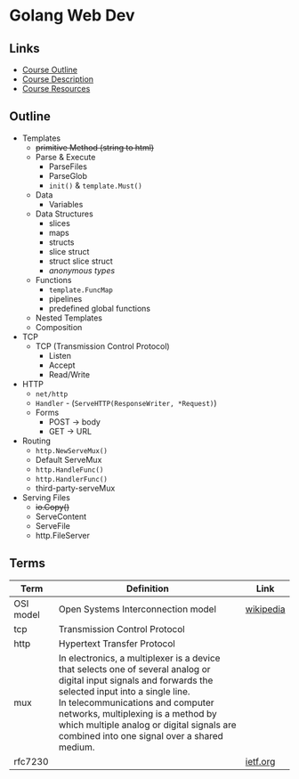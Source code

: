 # Golang Web Dev

## Links
- [Course Outline](https://docs.google.com/document/d/1QKWp1VYd26uiQZWIR05pahSa0HnbD1qqj9dtIQiVVjU/edit)
- [Course Description](https://docs.google.com/document/d/1e7r0H_3VmJw9wf3dRMWfp8_7CsLvDUpsLQ5_WacZjvw/edit)
- [Course Resources](https://docs.google.com/document/d/1jfU8-3qxrWWP9KVxrNPA77KDzRStE6bakqKUzFDJArQ/edit)

## Outline

- Templates
  - ~~primitive Method (string to html)~~
  - Parse & Execute
    - ParseFiles
    - ParseGlob
    - `init()` & `template.Must()`
  - Data 
    - Variables
  - Data Structures
    - slices
    - maps
    - structs
    - slice struct
    - struct slice struct
    - *anonymous types*
  - Functions
    - `template.FuncMap`
    - pipelines
    - predefined global functions
  - Nested Templates
  - Composition
- TCP
  - TCP (Transmission Control Protocol)
    - Listen
    - Accept
    - Read/Write
- HTTP
  - `net/http`
  - `Handler` - (`ServeHTTP(ResponseWriter, *Request)`)
  - Forms
    - POST -> body
    - GET -> URL
- Routing
  - `http.NewServeMux()`
  - Default ServeMux
  - `http.HandleFunc()`
  - `http.HandlerFunc()`
  - third-party-serveMux
- Serving Files
  - ~~io.Copy()~~
  - ServeContent
  - ServeFile
  - http.FileServer



## Terms

|   Term    |                                                                                                                                                             Definition                                                                                                                                                              |                         Link                         |
| --------- | ----------------------------------------------------------------------------------------------------------------------------------------------------------------------------------------------------------------------------------------------------------------------------------------------------------------------------------- | ---------------------------------------------------- |
| OSI model | Open Systems Interconnection model                                                                                                                                                                                                                                                                                                  | [wikipedia](https://en.wikipedia.org/wiki/OSI_model) |
| tcp       | Transmission Control Protocol                                                                                                                                                                                                                                                                                                       |                                                      |
| http      | Hypertext Transfer Protocol                                                                                                                                                                                                                                                                                                         |                                                      |
| mux       | In electronics, a multiplexer is a device that selects one of several analog or digital input signals and forwards the selected input into a single line. <br> In telecommunications and computer networks, multiplexing is a method by which multiple analog or digital signals are combined into one signal over a shared medium. |                                                      |
| rfc7230  |                                                                                                                                                                                                                                                                                                                                     | [ietf.org](https://tools.ietf.org/html/rfc7230)      |
